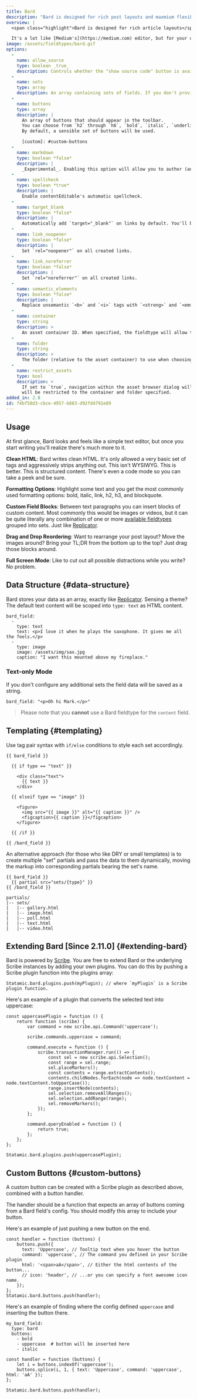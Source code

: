 ```yaml
---
title: Bard
description: "Bard is designed for rich post layouts and maxmium flexibility."
overview: |
  <span class="highlight">Bard is designed for rich article layouts</span>. It's more than a content editor, it's practically a layout designer. Bard starts with simple, rich text editor with popup formatting controls. It stores structured data and adds the ability to insert blocks of any arrangement of custom fields amidst the text.

  It's a lot like [Medium's](https://medium.com) editor, but for your own site. It's also 100% compatible with [Replicator's](/fieldtypes/replicator) data structure — you can easily switch between their interfaces if you desire.
image: /assets/fieldtypes/bard.gif
options:
  -
    name: allow_source
    type: boolean _true_
    description: Controls whether the "show source code" button is available to your editors.
  -
    name: sets
    type: array
    description: An array containing sets of fields. If you don't provide any sets, Bard will act like a basic text editor and just save a string.
  -
    name: buttons
    type: array
    description: |
      An array of buttons that should appear in the toolbar. 
      You can choose from `h2` through `h6`, `bold`, `italic`, `underline`, `strikethrough`, `removeformat`, `unorderedlist`, `orderedlist`, `quote`, `superscript`, `subscript`, `anchor`, and `code`.
      By default, a sensible set of buttons will be used.

      [custom]: #custom-buttons
  -
    name: markdown
    type: boolean *false*
    description: |
      _Experimental_. Enabling this option will allow you to author (and save) Markdown. The toolbar, toggle source button, and keyboard shortcuts will be disabled.
  -
    name: spellcheck
    type: boolean *true*
    description: |
      Enable contentEditable's automatic spellcheck.
  -
    name: target_blank
    type: boolean *false*
    description: |
      Automatically add `target="_blank"` on links by default. You'll be able to override this per-link.
  -
    name: link_noopener
    type: boolean *false*
    description: |
      Set `rel="noopener"` on all created links.
  -
    name: link_noreferrer
    type: boolean *false*
    description: |
      Set `rel="noreferrer"` on all created links.
  -
    name: semantic_elements
    type: boolean *false*
    description: |
      Replace unsemantic `<b>` and `<i>` tags with `<strong>` and `<em>` tags.
  -
    name: container
    type: string
    description: >
      An asset container ID. When specified, the fieldtype will allow the user to add a link to an asset from the specified container.
  -
    name: folder
    type: string
    description: >
      The folder (relative to the asset container) to use when choosing an asset. If left blank, the root folder of the container will be used.
  -
    name: restrict_assets
    type: bool
    description: >
      If set to `true`, navigation within the asset browser dialog will be disabled, and you
      will be restricted to the container and folder specified.
added_in: 2.8
id: f4bf58d3-cbce-4957-b883-d92fd4791e89
---
```

## Usage

At first glance, Bard looks and feels like a simple text editor, but once you start writing you'll realize there's much more to it.

**Clean HTML**: Bard writes clean HTML. It's only allowed a very basic set of tags and aggressively strips anything out. This isn't WYSIWYG. This is better. This is structured content. There's even a code mode so you can take a peek and be sure.

**Formatting Options**: Highlight some text and you get the most commonly used formatting options: bold, italic, link, h2, h3, and blockquote.

**Custom Field Blocks**: Between text paragraphs you can insert blocks of custom content. Most commonly this would be images or videos, but it can be quite literally any combination of one or more [available fieldtypes][fieldtypes] grouped into sets. Just like [Replicator][replicator].

**Drag and Drop Reordering**: Want to rearrange your post layout? Move the images around? Bring your TL;DR from the bottom up to the top? Just drag those blocks around.

**Full Screen Mode**: Like to cut out all possible distractions while you write? No problem.



## Data Structure {#data-structure}

Bard stores your data as an array, exactly like [Replicator][replicator]. Sensing a theme? The default text content will be scoped into `type: text` as HTML content.

```.language-yaml
bard_field:
  -
    type: text
    text: <p>I love it when he plays the saxophone. It gives me all the feels.</p>
  -
    type: image
    image: /assets/img/sax.jpg
    caption: "I want this mounted above my fireplace."
```

### Text-only Mode

If you don't configure any additional sets the field data will be saved as a string.
```.language-yaml
bard_field: "<p>Oh hi Mark.</p>"
```

> Please note that you **cannot** use a Bard fieldtype for the `content` field.

## Templating {#templating}

Use tag pair syntax with `if/else` conditions to style each set accordingly.

```
{{ bard_field }}

  {{ if type == "text" }}

    <div class="text">
      {{ text }}
    </div>

  {{ elseif type == "image" }}

    <figure>
      <img src="{{ image }}" alt="{{ caption }}" />
      <figcaption>{{ caption }}</figcaption>
    </figure>

  {{ /if }}

{{ /bard_field }}
```

An alternative approach (for those who like DRY or small templates) is to create multiple "set" partials and pass the data to them dynamically, moving the markup into corresponding partials bearing the set's name.

```
{{ bard_field }}
  {{ partial src="sets/{type}" }}
{{ /bard_field }}
```

```language-files
partials/
|-- sets/
|   |-- gallery.html
|   |-- image.html
|   |-- poll.html
|   |-- text.html
|   |-- video.html
```

## Extending Bard [Since 2.11.0] {#extending-bard}

Bard is powered by [Scribe](https://github.com/guardian/scribe). You are free to extend Bard or the underlying Scribe instances by adding your own plugins. You can do this by pushing a Scribe plugin function into the plugins array:

``` .language-js
Statamic.bard.plugins.push(myPlugin); // where `myPlugin` is a Scribe plugin function.
```

Here's an example of a plugin that converts the selected text into uppercase:

``` .language-js
const uppercasePlugin = function () {
    return function (scribe) {
        var command = new scribe.api.Command('uppercase');

        scribe.commands.uppercase = command;

        command.execute = function () {
            scribe.transactionManager.run(() => {
                const sel = new scribe.api.Selection();
                const range = sel.range;
                sel.placeMarkers();
                const contents = range.extractContents();
                contents.childNodes.forEach(node => node.textContent = node.textContent.toUpperCase());
                range.insertNode(contents);
                sel.selection.removeAllRanges();
                sel.selection.addRange(range);
                sel.removeMarkers();
            });
        };

        command.queryEnabled = function () {
            return true;
        };
    };
};

Statamic.bard.plugins.push(uppercasePlugin);
```


## Custom Buttons {#custom-buttons}

A custom button can be created with a Scribe plugin as described above, combined with a button handler.

The handler should be a function that expects an array of buttons coming from a Bard field's config. You should 
modify this array to include your button. 

Here's an example of just pushing a new button on the end.

``` .language-js
const handler = function (buttons) {
    buttons.push({
      text: 'Uppercase', // Tooltip text when you hover the button
      command: 'uppercase', // The command you defined in your Scribe plugin
      html: '<span>aA</span>', // Either the html contents of the button...
      // icon: 'header', // ...or you can specify a font awesome icon name.
    });
};
Statamic.bard.buttons.push(handler);
```

Here's an example of finding where the config defined `uppercase` and inserting the button there.

``` .language-yaml
my_bard_field:
  type: bard
  buttons:
    - bold
    - uppercase  # button will be inserted here
    - italic
```

``` .language-js
const handler = function (buttons) {
    let i = buttons.indexOf('uppercase');
    buttons.splice(i, 1, { text: 'Uppercase', command: 'uppercase', html: 'aA' });
};

Statamic.bard.buttons.push(handler);
```

[replicator]: /fieldtypes/replicator
[fieldtypes]: /fieldtypes
